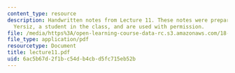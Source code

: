 ```yaml
---
content_type: resource
description: Handwritten notes from Lecture 11. These notes were prepared by Melike
  Yersiz, a student in the class, and are used with permission.
file: /media/https%3A/open-learning-course-data-rc.s3.amazonaws.com/18-075-advanced-calculus-for-engineers-fall-2004/6ac5b67d2f1bc54db4cbd5fc715eb52b_lecture11.pdf
file_type: application/pdf
resourcetype: Document
title: lecture11.pdf
uid: 6ac5b67d-2f1b-c54d-b4cb-d5fc715eb52b
---
```

